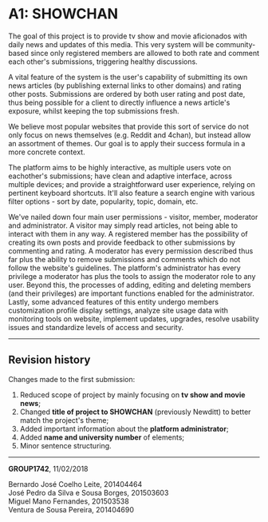 # A1: SHOWCHAN

The goal of this project is to provide tv show and movie aficionados with daily news and updates of this media. This very system will be community-based since only registered members are allowed to both rate and comment each other's submissions, triggering healthy discussions.  

A vital feature of the system is the user's capability of submitting its own news articles (by publishing external links to other domains) and rating other posts. Submissions are ordered by both user rating and post date, thus being possible for a client to directly influence a news article's exposure, whilst keeping the top submissions fresh.

We believe most popular websites that provide this sort of service do not only focus on news themselves (e.g. Reddit and 4chan), but instead allow an assortment of themes. Our goal is to apply their success formula in a more concrete context.

The platform aims to be highly interactive, as multiple users vote on eachother's submissions; have clean and adaptive interface, across multiple devices; and provide a straightforward user experience, relying on pertinent keyboard shortcuts. It'll also feature a search engine with various filter options - sort by date, popularity, topic, domain, etc.

We've nailed down four main user permissions - visitor, member, moderator and administrator. A visitor may simply read articles, not being able to interact with them in any way. A registered member has the possibility of creating its own posts and provide feedback to other submissions by commenting and rating. A moderator has every permission described thus far plus the ability to remove submissions and comments which do not follow the website's guidelines. The platform's administrator has every privilege a moderator has plus the tools to assign the moderator role to any user. Beyond this, the processes of adding, editing and deleting members (and their privileges) are important functions enabled for the administrator. Lastly, some advanced features of this entity undergo members customization profile display settings, analyze site usage data with monitoring tools on website, implement updates, upgrades, resolve usability issues and standardize levels of access and security.

***
 
## Revision history
Changes made to the first submission:  
1. Reduced scope of project by mainly focusing on **tv show and movie news**;  
2. Changed **title of project to SHOWCHAN** (previously Newditt) to better match the project's theme;  
3. Added important information about the **platform administrator**;  
4. Added **name and university number** of elements;  
5. Minor sentence structuring.  
 
***
 
**GROUP1742**, 11/02/2018  

Bernardo José Coelho Leite, 201404464  
José Pedro da Silva e Sousa Borges, 201503603  
Miguel Mano Fernandes, 201503538  
Ventura de Sousa Pereira, 201404690
